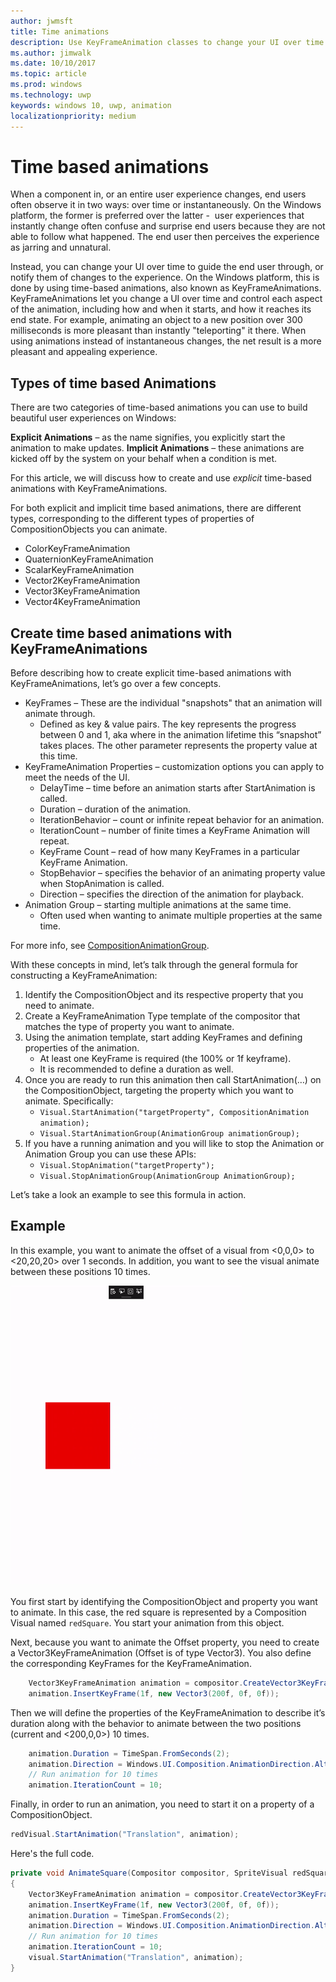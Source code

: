 ```yaml
---
author: jwmsft
title: Time animations
description: Use KeyFrameAnimation classes to change your UI over time.
ms.author: jimwalk
ms.date: 10/10/2017
ms.topic: article
ms.prod: windows
ms.technology: uwp
keywords: windows 10, uwp, animation
localizationpriority: medium
---
```

# Time based animations

When a component in, or an entire user experience changes, end users often observe it in two ways: over time or instantaneously. On the Windows platform, the former is preferred over the latter -  user experiences that instantly change often confuse and surprise end users because they are not able to follow what happened. The end user then perceives the experience as jarring and unnatural.

Instead, you can change your UI over time to guide the end user through, or notify them of changes to the experience. On the Windows platform, this is done by using time-based animations, also known as KeyFrameAnimations. KeyFrameAnimations let you change a UI over time and control each aspect of the animation, including how and when it starts, and how it reaches its end state. For example, animating an object to a new position over 300 milliseconds is more pleasant than instantly "teleporting" it there. When using animations instead of instantaneous changes, the net result is a more pleasant and appealing experience.

## Types of time based Animations

There are two categories of time-based animations you can use to build beautiful user experiences on Windows:

**Explicit Animations** – as the name signifies, you explicitly start the animation to make updates.
**Implicit Animations** – these animations are kicked off by the system on your behalf when a condition is met.

For this article, we will discuss how to create and use _explicit_ time-based animations with KeyFrameAnimations.

For both explicit and implicit time based animations, there are different types, corresponding to the different types of properties of CompositionObjects you can animate.

- ColorKeyFrameAnimation
- QuaternionKeyFrameAnimation
- ScalarKeyFrameAnimation
- Vector2KeyFrameAnimation
- Vector3KeyFrameAnimation
- Vector4KeyFrameAnimation

## Create time based animations with KeyFrameAnimations

Before describing how to create explicit time-based animations with KeyFrameAnimations, let’s go over a few concepts.

- KeyFrames – These are the individual "snapshots" that an animation will animate through.
  - Defined as key & value pairs. The key represents the progress between 0 and 1, aka where in the animation lifetime this “snapshot” takes places. The other parameter represents the property value at this time.
- KeyFrameAnimation Properties – customization options you can apply to meet the needs of the UI.
  - DelayTime – time before an animation starts after StartAnimation is called.
  - Duration – duration of the animation.
  - IterationBehavior – count or infinite repeat behavior for an animation.
  - IterationCount – number of finite times a KeyFrame Animation will repeat.
  - KeyFrame Count – read of how many KeyFrames in a particular KeyFrame Animation.
  - StopBehavior – specifies the behavior of an animating property value when StopAnimation is called.
  - Direction – specifies the direction of the animation for playback.
- Animation Group – starting multiple animations at the same time.
  - Often used when wanting to animate multiple properties at the same time.

For more info, see [CompositionAnimationGroup](https://docs.microsoft.com/uwp/api/windows.ui.composition.compositionanimationgroup).

With these concepts in mind, let’s talk through the general formula for constructing a KeyFrameAnimation:

1. Identify the CompositionObject and its respective property that you need to animate.
1. Create a KeyFrameAnimation Type template of the compositor that matches the type of property you want to animate.
1. Using the animation template, start adding KeyFrames and defining properties of the animation.
    - At least one KeyFrame is required (the 100% or 1f keyframe).
    - It is recommended to define a duration as well.
1. Once you are ready to run this animation then call StartAnimation(…) on the CompositionObject, targeting the property which you want to animate. Specifically:
    - `Visual.StartAnimation("targetProperty", CompositionAnimation animation);`
    - `Visual.StartAnimationGroup(AnimationGroup animationGroup);`
1. If you have a running animation and you will like to stop the Animation or Animation Group you can use these APIs:
    - `Visual.StopAnimation("targetProperty");`
    - `Visual.StopAnimationGroup(AnimationGroup AnimationGroup);`

Let’s take a look an example to see this formula in action.

## Example

In this example, you want to animate the offset of a visual from <0,0,0> to <20,20,20> over 1 seconds. In addition, you want to see the visual animate between these positions 10 times.

![Key frame animation](images/animation/animated-rectangle.gif)

You first start by identifying the CompositionObject and property you want to animate. In this case, the red square is represented by a Composition Visual named `redSquare`. You start your animation from this object.

Next, because you want to animate the Offset property, you need to create a Vector3KeyFrameAnimation (Offset is of type Vector3). You also define the corresponding KeyFrames for the KeyFrameAnimation.

```csharp
    Vector3KeyFrameAnimation animation = compositor.CreateVector3KeyFrameAnimation();
    animation.InsertKeyFrame(1f, new Vector3(200f, 0f, 0f));
```

Then we will define the properties of the KeyFrameAnimation to describe it’s duration along with the behavior to animate between the two positions (current and <200,0,0>) 10 times.

```csharp
    animation.Duration = TimeSpan.FromSeconds(2);
    animation.Direction = Windows.UI.Composition.AnimationDirection.Alternate;
    // Run animation for 10 times
    animation.IterationCount = 10;
```

Finally, in order to run an animation, you need to start it on a property of a CompositionObject.

```csharp
redVisual.StartAnimation("Translation", animation);
```

Here's the full code.

```csharp
private void AnimateSquare(Compositor compositor, SpriteVisual redSquare)
{ 
    Vector3KeyFrameAnimation animation = compositor.CreateVector3KeyFrameAnimation();
    animation.InsertKeyFrame(1f, new Vector3(200f, 0f, 0f));
    animation.Duration = TimeSpan.FromSeconds(2);
    animation.Direction = Windows.UI.Composition.AnimationDirection.Alternate;
    // Run animation for 10 times
    animation.IterationCount = 10;
    visual.StartAnimation("Translation", animation);
} 
```